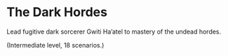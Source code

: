 # The Dark Hordes

Lead fugitive dark sorcerer Gwiti Ha’atel to mastery of the undead hordes.

(Intermediate level, 18 scenarios.)
